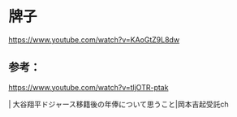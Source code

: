 # 牌子

https://www.youtube.com/watch?v=KAoGtZ9L8dw

## 参考：

https://www.youtube.com/watch?v=tljOTR-ptak

| 大谷翔平ドジャース移籍後の年俸について思うこと|岡本吉起受託ch 
